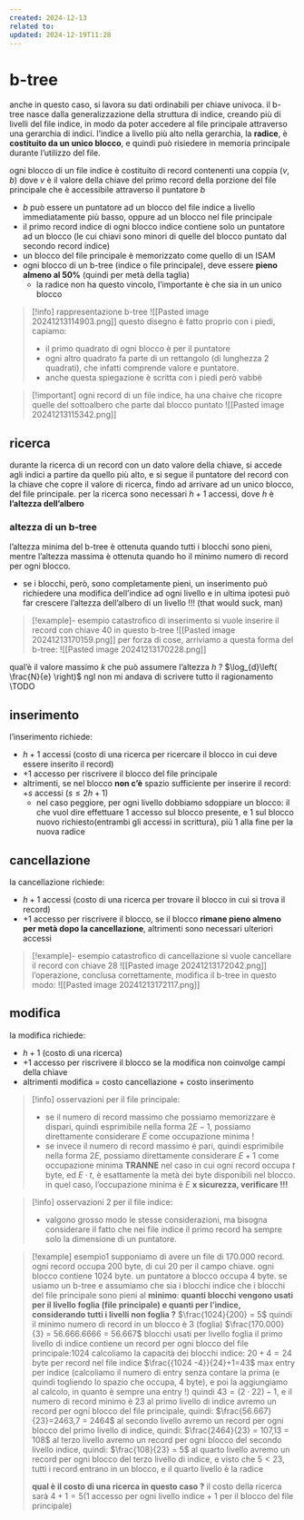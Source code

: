 ```yaml
---
created: 2024-12-13
related to: 
updated: 2024-12-19T11:28
---
```

# b-tree
anche in questo caso, si lavora su dati ordinabili per chiave univoca.
il b-tree nasce dalla generalizzazione della struttura di indice, creando più di livelli del file indice, in modo da poter accedere al file principale attraverso una gerarchia di indici. l’indice a livello più alto nella gerarchia, la **radice**, è **costituito da un unico blocco**, e quindi può risiedere in memoria principale durante l’utilizzo del file.

ogni blocco di un file indice è costituito di record contenenti una coppia $(v,b)$ dove $v$ è il valore della chiave del primo record della porzione del file principale che è accessibile attraverso il puntatore $b$
- $b$ può essere un puntatore ad un blocco del file indice a livello immediatamente più basso, oppure ad un blocco nel file principale
- il primo record indice di ogni blocco indice contiene solo un puntatore ad un blocco (le cui chiavi sono minori di quelle del blocco puntato dal secondo record indice)
- un blocco del file principale è memorizzato come quello di un ISAM
- ogni blocco di un b-tree (indice o file principale), deve essere **pieno almeno al 50%** (quindi per metà della taglia)
	- la radice non ha questo vincolo, l’importante è che sia in un unico blocco

>[!info] rappresentazione b-tree
![[Pasted image 20241213114903.png]]
> questo disegno è fatto proprio con i piedi, capiamo:
> - il primo quadrato di ogni blocco è per il puntatore
> - ogni altro quadrato fa parte di un rettangolo (di lunghezza 2 quadrati), che infatti comprende valore e puntatore.
> - anche questa spiegazione è scritta con i piedi però vabbè

>[!important] ogni record di un file indice, ha una chaive che ricopre quelle del sottoalbero che parte dal blocco puntato
![[Pasted image 20241213115342.png]]
## ricerca
durante la ricerca di un record con un dato valore della chiave, si accede agli indici a partire da quello più alto, e si segue il puntatore del record con la chiave che copre il valore di ricerca, findo ad arrivare ad un unico blocco, del file principale.
per la ricerca sono necessari $h+1$ accessi, dove $h$ è **l’altezza dell’albero**

### altezza di un b-tree
l’altezza minima del b-tree è ottenuta quando tutti i blocchi sono pieni, mentre l’altezza massima è ottenuta quando ho il minimo numero di record per ogni blocco.
- se i blocchi, però, sono completamente pieni, un inserimento può richiedere una modifica dell’indice ad ogni livello e in ultima ipotesi può far crescere l’altezza dell’albero di un livello !!! (that would suck, man)
>[!example]- esempio catastrofico di inserimento
 si vuole inserire il record con chiave 40 in questo b-tree
 ![[Pasted image 20241213170159.png]]
 per forza di cose, arriviamo a questa forma del b-tree:
 ![[Pasted image 20241213170228.png]]

qual’è il valore massimo $k$ che può assumere l’altezza $h$ ?
$\log_{d}\left( \frac{N}{e} \right)$
ngl non mi andava di scrivere tutto il ragionamento
\\TODO
## inserimento
l’inserimento richiede:
- $h+1$ accessi (costo di una ricerca per ricercare il blocco in cui deve essere inserito il record)
- +1 accesso per riscrivere il blocco del file principale
- altrimenti, se nel blocco **non c’è** spazio sufficiente per inserire il record: $+s$ accessi ($s≤2h+1$) 
	- nel caso peggiore, per ogni livello dobbiamo sdoppiare un blocco: il che vuol dire  effettuare 1 accesso sul blocco presente, e 1 sul blocco nuovo richiesto(entrambi gli accessi in scrittura), più 1 alla fine per la nuova radice
## cancellazione
la cancellazione richiede:
- $h+1$ accessi (costo di una ricerca per trovare il blocco in cui si trova il record)
- +1 accesso per riscrivere il blocco, se il blocco **rimane pieno almeno per metà dopo la cancellazione**, altrimenti sono necessari ulteriori accessi
>[!example]- esempio catastrofico di cancellazione
si vuole cancellare il record con chiave 28
![[Pasted image 20241213172042.png]]
l’operazione, conclusa correttamente, modifica il b-tree in questo modo:
![[Pasted image 20241213172117.png]]
## modifica
la modifica richiede: 
- $h+1$ (costo di una ricerca)
- +1 accesso per riscrivere il blocco se la modifica non coinvolge campi della chiave
- altrimenti modifica = costo cancellazione + costo inserimento
>[!info] osservazioni
per il file principale:
>- se il numero di record massimo che possiamo memorizzare è dispari, quindi esprimibile nella forma $2E-1$, possiamo direttamente considerare $E$ come occupazione minima !
>- se invece il numero di record massimo è pari, quindi esprimibile nella forma $2E$, possiamo direttamente considerare $E+1$ come occupazione minima **TRANNE** nel caso in cui ogni record occupa $t$ byte, ed  $E \cdot t$, è esattamente la metà dei byte disponibili nel blocco. in quel caso, l’occupazione minima è $E$
>**x sicurezza, verificare !!!**

>[!info] osservazioni 2
per il file indice:
>- valgono grosso modo le stesse considerazioni, ma bisogna considerare il fatto che nei file indice il primo record ha sempre solo la dimensione di un puntatore.

>[!example] esempio1
supponiamo di avere un file di 170.000 record. ogni record occupa 200 byte, di cui 20 per il campo chiave. ogni blocco contiene 1024 byte. un puntatore a blocco occupa 4 byte.
se usiamo un b-tree e assumiamo che sia i blocchi indice che i blocchi del file principale sono pieni al **minimo**:
**quanti blocchi vengono usati per il livello foglia (file principale) e quanti per l’indice, considerando tutti i livelli non foglia ?**
$\frac{1024}{200} = 5$ quindi il minimo numero di record in un blocco è 3 (foglia)
$\frac{170.000}{3} = 56.666.6666 = 56.667$ blocchi usati per livello foglia
il primo livello di indice contiene un record per ogni blocco del file principale:$1024$
calcoliamo la capacità dei blocchi indice:
$20 + 4 = 24$ byte per record nel file indice
$\frac{{1024 -4}}{24}+1=43$ max entry per indice (calcoliamo il numero di entry senza contare la prima (e quindi togliendo lo spazio che occupa, 4 byte), e poi la aggiungiamo al calcolo, in quanto è sempre una entry !)
quindi $43 = (2 \cdot 22)-1$, e il numero di record minimo è $23$
al primo livello di indice avremo un record per ogni blocco del file principale, quindi:
$\frac{56.667}{23}=2463,7 = 2464$
al secondo livello avremo un record per ogni blocco del primo livello di indice, quindi:
>$\frac{2464}{23} = 107,13 = 108$
al terzo livello avremo un record per ogni blocco del secondo livello indice, quindi:
$\frac{108}{23} = 5$
al quarto livello avremo un record per ogni blocco del terzo livello di indice, e visto che $5<23$, tutti i record entrano in un blocco, e il quarto livello è la radice
>
>**qual è il costo di una ricerca in questo caso ?**
il costo della ricerca sarà $4+1=5$(1 accesso per ogni livello indice + 1 per il blocco del file principale)

